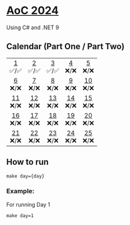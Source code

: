 # [AoC 2024](https://adventofcode.com/2024)

Using C# and .NET 9

## Calendar (Part One / Part Two)

|                      |                      |                      |                      |                      |
| :------------------: | :------------------: | :------------------: | :------------------: | :------------------: |
| [1](day01)<br>✅/✅  | [2](day02)<br>✅/✅  | [3](day03)<br>✅/✅  | [4](day04)<br>❌/❌  | [5](day05)<br>❌/❌  |
| [6](day06)<br>❌/❌  | [7](day07)<br>❌/❌  | [8](day08)<br>❌/❌  | [9](day09)<br>❌/❌  | [10](day10)<br>❌/❌ |
| [11](day11)<br>❌/❌ | [12](day12)<br>❌/❌ | [13](day13)<br>❌/❌ | [14](day14)<br>❌/❌ | [15](day15)<br>❌/❌ |
| [16](day16)<br>❌/❌ | [17](day17)<br>❌/❌ | [18](day18)<br>❌/❌ | [19](day19)<br>❌/❌ | [20](day20)<br>❌/❌ |
| [21](day21)<br>❌/❌ | [22](day22)<br>❌/❌ | [23](day23)<br>❌/❌ | [24](day24)<br>❌/❌ | [25](day25)<br>❌/❌ |

## How to run

```
make day={day}
```

### Example:

For running Day 1

```
make day=1
```
